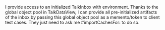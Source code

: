 I provide access to an initialized TalkInbox with environment. Thanks to the global object pool in TalkDataView, I can provide all pre-initialized artifacts of the inbox by passing this global object pool as a memento/token to client test cases. They just need to ask me #importCachesFor: to do so.